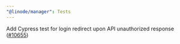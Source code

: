 ```yaml
---
"@linode/manager": Tests
---
```


Add Cypress test for login redirect upon API unauthorized response ([#10655](https://github.com/linode/manager/pull/10655))
